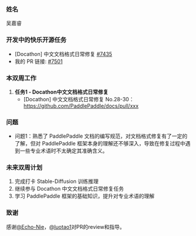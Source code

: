### 姓名

吴嘉睿

### 开发中的快乐开源任务

+ [Docathon] 中文文档格式日常修复 [#7435](https://github.com/PaddlePaddle/docs/issues/7435)
+ 我的 PR 链接: [#7501](https://github.com/PaddlePaddle/docs/pull/7501)

### 本双周工作

1. **任务1 - Docathon中文文档格式日常修复**
   - [Docathon] 中文文档格式日常修复 No.28-30： https://github.com/PaddlePaddle/docs/pull/xxx

### 问题

- 问题1：熟悉了 PaddlePaddle 文档的编写规范，对文档格式修复有了一定的了解，但对 PaddlePaddle 框架本身的理解还不够深入，导致在修复过程中遇到一些专业术语时不太确定其准确含义。

### 未来双周计划

1. 完成打卡 Stable-Diffusion 训练推理
2. 继续参与 Docathon 中文文档格式日常修复任务
3. 学习 PaddlePaddle 框架的基础知识，提升对专业术语的理解

### 致谢

感谢[@Echo-Nie](https://github.com/Echo-Nie)，[@luotao1](https://github.com/luotao1)对PR的review和指导。